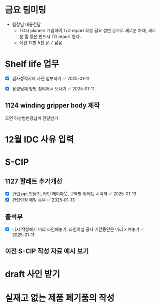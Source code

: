 
# 금요 팀미팅

- 팀장님 내용전달
	- TO시 planner 개입하여 T/O report 작성 필요  설변 등으로 새로운 자재, 새로운 툴 등은 반드시 TO report 한다.
	- 예산  12만 5천 유로 남음


# Shelf life 업무
- [x] 검사성적서에 사진 첨부하기 ✅ 2025-01-11
- [x] 용성님께 방법 정리해서 보내기 ✅ 2025-01-11


## 1124 winding gripper body 제작
도면 허성범반장님께 전달받기


# 12월 IDC 사유 입력

# S-CIP 
## 1127 팔레트 추가개선
- [x] 관련 ppt 만들기, 라인 레이아웃, 구역별 팔레트 시각화 ✅ 2025-01-13
- [x] 관련인원 메일 송부 ✅ 2025-01-13
## 출석부 
- [x] 다시 작성해서 미리 싸인해놓기, 라인이설 공사 기간동안은 미리 x 쳐놓기 ✅ 2025-01-11
## 이전 S-CIP 작성 자료 예시 보기

# draft 사인 받기

# 실재고 없는 제품 폐기품의 작성

